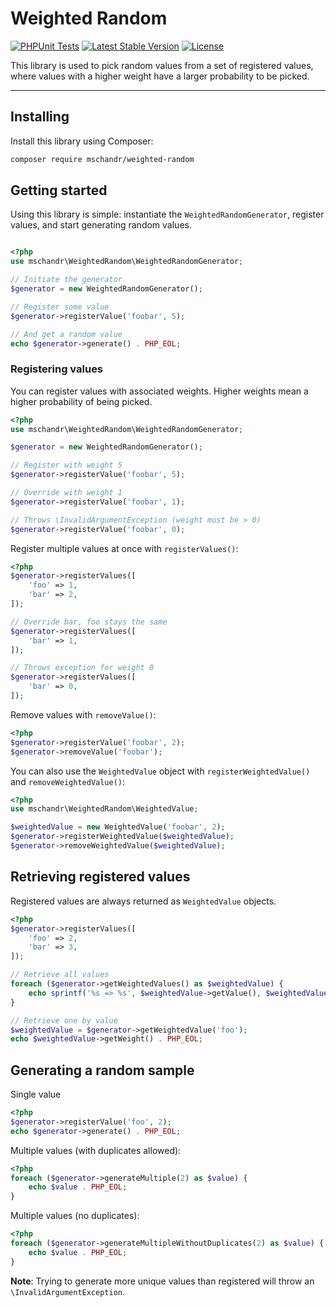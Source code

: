 # Weighted Random

[![PHPUnit Tests](https://github.com/mschandr/weighted-random/actions/workflows/tests.yml/badge.svg)](https://github.com/mschandr/weighted-random/actions/workflows/tests.yml)
[![Latest Stable Version](https://img.shields.io/packagist/v/mschandr/weighted-random.svg)](https://packagist.org/packages/mschandr/weighted-random)
[![License](https://img.shields.io/github/license/mschandr/weighted-random.svg)](LICENSE)

This library is used to pick random values from a set of registered values, where values with a higher 
weight have a larger probability to be picked.

---

## Installing

Install this library using Composer:

```bash
composer require mschandr/weighted-random
```

## Getting started
Using this library is simple: instantiate the `WeightedRandomGenerator`, register values, and start generating random values.

```php

<?php
use mschandr\WeightedRandom\WeightedRandomGenerator;

// Initiate the generator
$generator = new WeightedRandomGenerator();

// Register some value
$generator->registerValue('foobar', 5);

// And get a random value
echo $generator->generate() . PHP_EOL;
```

### Registering values
You can register values with associated weights.
Higher weights mean a higher probability of being picked.

```php
<?php
use mschandr\WeightedRandom\WeightedRandomGenerator;

$generator = new WeightedRandomGenerator();

// Register with weight 5
$generator->registerValue('foobar', 5);

// Override with weight 1
$generator->registerValue('foobar', 1);

// Throws \InvalidArgumentException (weight must be > 0)
$generator->registerValue('foobar', 0);
```

Register multiple values at once with `registerValues()`:

```php
<?php
$generator->registerValues([
    'foo' => 1,
    'bar' => 2,
]);

// Override bar, foo stays the same
$generator->registerValues([
    'bar' => 1,
]);

// Throws exception for weight 0
$generator->registerValues([
    'bar' => 0,
]);
```
Remove values with `removeValue()`:

```php
<?php
$generator->registerValue('foobar', 2);
$generator->removeValue('foobar');
```

You can also use the `WeightedValue` object with `registerWeightedValue()` and `removeWeightedValue()`:

```php
<?php
use mschandr\WeightedRandom\WeightedValue;

$weightedValue = new WeightedValue('foobar', 2);
$generator->registerWeightedValue($weightedValue);
$generator->removeWeightedValue($weightedValue);
```

## Retrieving registered values
Registered values are always returned as `WeightedValue` objects.

```php
<?php
$generator->registerValues([
    'foo' => 2,
    'bar' => 3,
]);

// Retrieve all values
foreach ($generator->getWeightedValues() as $weightedValue) {
    echo sprintf('%s => %s', $weightedValue->getValue(), $weightedValue->getWeight()) . PHP_EOL;
}

// Retrieve one by value
$weightedValue = $generator->getWeightedValue('foo');
echo $weightedValue->getWeight() . PHP_EOL;
```

## Generating a random sample
Single value

```php
<?php
$generator->registerValue('foo', 2);
echo $generator->generate() . PHP_EOL;
```
Multiple values (with duplicates allowed):

```php
<?php
foreach ($generator->generateMultiple(2) as $value) {
    echo $value . PHP_EOL;
}
```
Multiple values (no duplicates):
```php
<?php
foreach ($generator->generateMultipleWithoutDuplicates(2) as $value) {
    echo $value . PHP_EOL;
}
```

**Note**: Trying to generate more unique values than registered will throw an `\InvalidArgumentException`.
